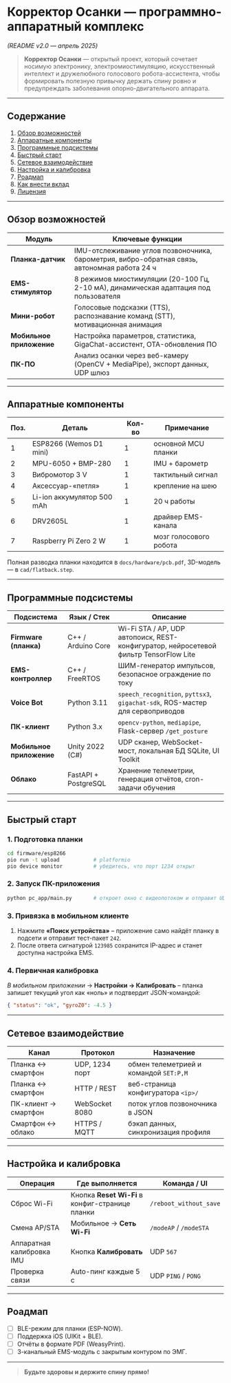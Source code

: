 # Корректор Осанки — программно-аппаратный комплекс  
*(README v2.0 — апрель 2025)*

> **Корректор Осанки** — открытый проект, который сочетает носимую электронику, электромиостимуляцию, искусственный интеллект и дружелюбного голосового робота-ассистента, чтобы формировать полезную привычку держать спину ровно и предупреждать заболевания опорно-двигательного аппарата.

---

## Содержание
1. [Обзор возможностей](#обзор-возможностей)  
2. [Аппаратные компоненты](#аппаратные-компоненты)  
3. [Программные подсистемы](#программные-подсистемы)  
4. [Быстрый старт](#быстрый-старт)  
5. [Сетевое взаимодействие](#сетевое-взаимодействие)  
6. [Настройка и калибровка](#настройка-и-калибровка)  
7. [Роадмап](#роадмап)  
8. [Как внести вклад](#как-внести-вклад)  
9. [Лицензия](#лицензия)

---

## Обзор возможностей
| Модуль | Ключевые функции |
|--------|------------------|
| **Планка-датчик** | IMU-отслеживание углов позвоночника, барометрия, вибро-обратная связь, автономная работа 24 ч |
| **EMS-стимулятор** | 8 режимов миостимуляции (20-100 Гц, 2-10 мА), динамическая адаптация под пользователя |
| **Мини-робот** | Голосовые подсказки (TTS), распознавание команд (STT), мотивационная анимация |
| **Мобильное приложение** | Настройка параметров, статистика, GigaChat-ассистент, OTA-обновления ПО |
| **ПК-ПО** | Анализ осанки через веб-камеру (OpenCV + MediaPipe), экспорт данных, UDP шлюз |

---

## Аппаратные компоненты
| Поз.| Деталь | Кол-во | Примечание |
|----|---------|-------|-----------|
| 1 | ESP8266 (Wemos D1 mini) | 1 | основной MCU планки |
| 2 | MPU-6050 + BMP-280 | 1 | IMU + барометр |
| 3 | Вибромотор 3 V | 1 | тактильный сигнал |
| 4 | Аксессуар-«петля» | 1 | крепление на шею |
| 5 | Li-ion аккумулятор 500 mAh | 1 | 20 ч работы |
| 6 | DRV2605L | 1 | драйвер EMS-канала |
| 7 | Raspberry Pi Zero 2 W | 1 | мозг голосового робота |

Полная разводка планки находится в `docs/hardware/pcb.pdf`, 3D-модель — в `cad/flatback.step`.

---

## Программные подсистемы
| Подсистема | Язык / Стек | Описание |
|------------|-------------|----------|
| **Firmware (планка)** | C++ / Arduino Core | Wi-Fi STA / AP, UDP автопоиск, REST-конфигуратор, нейросетевой фильтр TensorFlow Lite |
| **EMS-контроллер** | C++ / FreeRTOS | ШИМ-генератор импульсов, безопасное ограждение по току |
| **Voice Bot** | Python 3.11 | `speech_recognition`, `pyttsx3`, `gigachat-sdk`, ROS-мастер для сервоприводов |
| **ПК-клиент** | Python 3.x | `opencv-python`, `mediapipe`, Flask-сервер `/get_posture` |
| **Мобильное приложение** | Unity 2022 (C#) | UDP сканер, WebSocket-мост, локальная БД SQLite, UI Toolkit |
| **Облако** | FastAPI + PostgreSQL | Хранение телеметрии, генерация отчётов, cron-задачи обучения |

---

## Быстрый старт
### 1. Подготовка планки
```bash
cd firmware/esp8266
pio run -t upload           # platformio
pio device monitor          # убедитесь, что порт 1234 открыт
```

### 2. Запуск ПК-приложения
```bash
python pc_app/main.py       # откроет окно с видеопотоком и отправит UDP-кадры
```

### 3. Привязка в мобильном клиенте  
1. Нажмите **«Поиск устройства»** – приложение само найдёт планку в подсети и отправит тест-пакет `242`.  
2. После ответа сигнатурой `123985` сохранится IP-адрес и станет доступна настройка EMS.

### 4. Первичная калибровка  
*В мобильном приложении* → **Настройки → Калибровать** – планка запишет текущий угол как «ноль» и подтвердит JSON-командой:  
```json
{ "status": "ok", "gyroZ0": -4.5 }
```

---

## Сетевое взаимодействие
| Канал | Протокол | Назначение |
|-------|----------|------------|
| Планка ↔ смартфон | UDP, 1234 порт | обмен телеметрией и командой `SET:P,M` |
| Планка ↔ смартфон | HTTP / REST | веб-страница конфигуратора `<ip>/` |
| ПК-клиент → смартфон | WebSocket 8080 | поток углов позвоночника в JSON |
| Смартфон ↔ облако | HTTPS / MQTT | бэкап данных, синхронизация профиля |

---

## Настройка и калибровка
| Операция | Где выполняется | Команда / UI |
|----------|----------------|--------------|
| Сброс Wi-Fi | Кнопка **Reset Wi-Fi** в конфиг-странице планки | `/reboot_without_save` |
| Смена AP/STA | Мобильное → **Сеть Wi-Fi** | `/modeAP` / `/modeSTA` |
| Аппаратная калибровка IMU | Кнопка **Калибровать** | UDP `567` |
| Проверка связи | Auto-пинг каждые 5 с | UDP `PING` / `PONG` |

---

## Роадмап
- [ ] BLE-режим для планки (ESP-NOW).  
- [ ] Поддержка iOS (UIKit + BLE).  
- [ ] Отчёты в формате PDF (WeasyPrint).  
- [ ] 3-канальный EMS-модуль с закрытым контуром по ЭМГ.

---

> **Будьте здоровы и держите спину прямо!**
